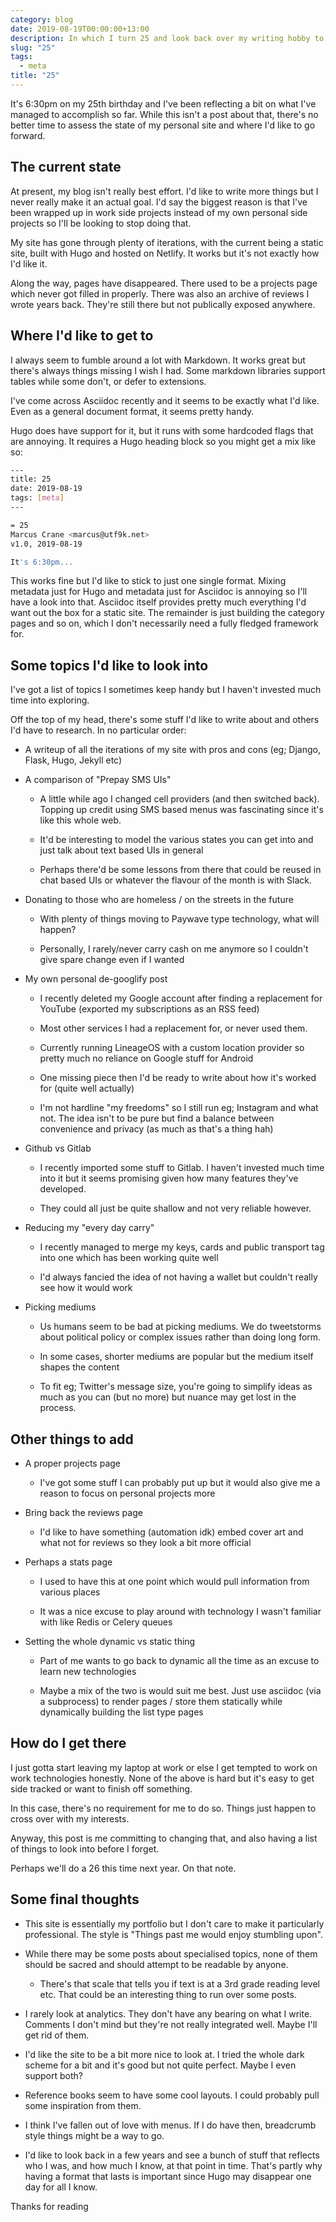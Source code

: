 ```yaml
---
category: blog
date: 2019-08-19T00:00:00+13:00
description: In which I turn 25 and look back over my writing hobby to date
slug: "25"
tags:
  - meta
title: "25"
---
```

It's 6:30pm on my 25th birthday and I've been reflecting a bit on what I've managed to accomplish so far. While this isn't a post about that, there's no better time to assess the state of my personal site and where I'd like to go forward.

## The current state

At present, my blog isn't really best effort. I'd like to write more things but I never really make it an actual goal. I'd say the biggest reason is that I've been wrapped up in work side projects instead of my own personal side projects so I'll be looking to stop doing that.

My site has gone through plenty of iterations, with the current being a static site, built with Hugo and hosted on Netlify. It works but it's not exactly how I'd like it.

Along the way, pages have disappeared. There used to be a projects page which never got filled in properly. There was also an archive of reviews I wrote years back. They're still there but not publically exposed anywhere.

## Where I'd like to get to

I always seem to fumble around a lot with Markdown. It works great but there's always things missing I wish I had. Some markdown libraries support tables while some don't, or defer to extensions.

I've come across Asciidoc recently and it seems to be exactly what I'd like. Even as a general document format, it seems pretty handy.

Hugo does have support for it, but it runs with some hardcoded flags that are annoying. It requires a Hugo heading block so you might get a mix like so:

```bash
---
title: 25
date: 2019-08-19
tags: [meta]
---

= 25
Marcus Crane <marcus@utf9k.net>
v1.0, 2019-08-19

It's 6:30pm...
```

This works fine but I'd like to stick to just one single format. Mixing metadata just for Hugo and metadata just for Asciidoc is annoying so I'll have a look into that. Asciidoc itself provides pretty much everything I'd want out the box for a static site. The remainder is just building the category pages and so on, which I don't necessarily need a fully fledged framework for.

## Some topics I'd like to look into

I've got a list of topics I sometimes keep handy but I haven't invested much time into exploring.

Off the top of my head, there's some stuff I'd like to write about and others I'd have to research. In no particular order:

- A writeup of all the iterations of my site with pros and cons (eg; Django, Flask, Hugo, Jekyll etc)

- A comparison of "Prepay SMS UIs"

  - A little while ago I changed cell providers (and then switched back). Topping up credit using SMS based menus was fascinating since it's like this whole web.

  - It'd be interesting to model the various states you can get into and just talk about text based UIs in general

  - Perhaps there'd be some lessons from there that could be reused in chat based UIs or whatever the flavour of the month is with Slack.

- Donating to those who are homeless / on the streets in the future

  - With plenty of things moving to Paywave type technology, what will happen?

  - Personally, I rarely/never carry cash on me anymore so I couldn't give spare change even if I wanted

- My own personal de-googlify post

  - I recently deleted my Google account after finding a replacement for YouTube (exported my subscriptions as an RSS feed)

  - Most other services I had a replacement for, or never used them.

  - Currently running LineageOS with a custom location provider so pretty much no reliance on Google stuff for Android

  - One missing piece then I'd be ready to write about how it's worked for (quite well actually)

  - I'm not hardline "my freedoms" so I still run eg; Instagram and what not. The idea isn't to be pure but find a balance between convenience and privacy (as much as that's a thing hah)

- Github vs Gitlab

  - I recently imported some stuff to Gitlab. I haven't invested much time into it but it seems promising given how many features they've developed.

  - They could all just be quite shallow and not very reliable however.

- Reducing my "every day carry"

  - I recently managed to merge my keys, cards and public transport tag into one which has been working quite well

  - I'd always fancied the idea of not having a wallet but couldn't really see how it would work

- Picking mediums

  - Us humans seem to be bad at picking mediums. We do tweetstorms about political policy or complex issues rather than doing long form.

  - In some cases, shorter mediums are popular but the medium itself shapes the content

  - To fit eg; Twitter's message size, you're going to simplify ideas as much as you can (but no more) but nuance may get lost in the process.

## Other things to add

- A proper projects page

  - I've got some stuff I can probably put up but it would also give me a reason to focus on personal projects more

- Bring back the reviews page

  - I'd like to have something (automation idk) embed cover art and what not for reviews so they look a bit more official

- Perhaps a stats page

  - I used to have this at one point which would pull information from various places

  - It was a nice excuse to play around with technology I wasn't familiar with like Redis or Celery queues

- Setting the whole dynamic vs static thing

  - Part of me wants to go back to dynamic all the time as an excuse to learn new technologies

  - Maybe a mix of the two is would suit me best. Just use asciidoc (via a subprocess) to render pages / store them statically while dynamically building the list type pages

## How do I get there

I just gotta start leaving my laptop at work or else I get tempted to work on work technologies honestly. None of the above is hard but it's easy to get side tracked or want to finish off something.

In this case, there's no requirement for me to do so. Things just happen to cross over with my interests.

Anyway, this post is me committing to changing that, and also having a list of things to look into before I forget.

Perhaps we'll do a 26 this time next year. On that note.

## Some final thoughts

- This site is essentially my portfolio but I don't care to make it particularly professional. The style is "Things past me would enjoy stumbling upon".

- While there may be some posts about specialised topics, none of them should be sacred and should attempt to be readable by anyone.

  - There's that scale that tells you if text is at a 3rd grade reading level etc. That could be an interesting thing to run over some posts.

- I rarely look at analytics. They don't have any bearing on what I write. Comments I don't mind but they're not really integrated well. Maybe I'll get rid of them.

- I'd like the site to be a bit more nice to look at. I tried the whole dark scheme for a bit and it's good but not quite perfect. Maybe I even support both?

- Reference books seem to have some cool layouts. I could probably pull some inspiration from them.

- I think I've fallen out of love with menus. If I do have then, breadcrumb style things might be a way to go.

- I'd like to look back in a few years and see a bunch of stuff that reflects who I was, and how much I know, at that point in time. That's partly why having a format that lasts is important since Hugo may disappear one day for all I know.

Thanks for reading
